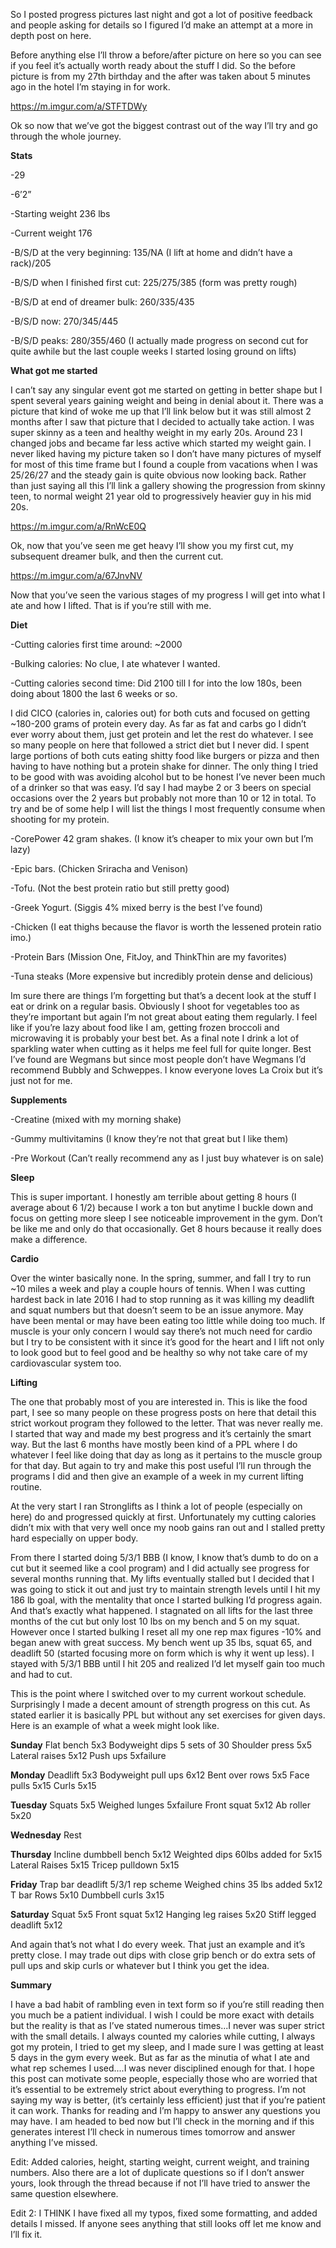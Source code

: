 So I posted progress pictures last night and got a lot of positive feedback and people asking for details so I figured I’d make an attempt at a more in depth post on here. 

Before anything else I’ll throw a before/after picture on here so you can see if you feel it’s actually worth ready about the stuff I did. So the before picture is from my 27th birthday and the after was taken about 5 minutes ago in the hotel I’m staying in for work. 

https://m.imgur.com/a/STFTDWy

Ok so now that we’ve got the biggest contrast out of the way I’ll try and go through the whole journey.

**Stats**

-29

-6’2”

-Starting weight 236 lbs

-Current weight 176

-B/S/D at the very beginning: 135/NA (I lift at home and didn’t have a rack)/205

-B/S/D when I finished first cut: 225/275/385 (form was pretty rough)

-B/S/D at end of dreamer bulk: 260/335/435

-B/S/D now: 270/345/445

-B/S/D peaks: 280/355/460 (I actually made progress on second cut for quite awhile but the last couple weeks I started losing ground on lifts)

**What got me started**

I can’t say any singular event got me started on getting in better shape but I spent several years gaining weight and being in denial about it. There was a picture that kind of woke me up that I’ll link below but it was still almost 2 months after I saw that picture that I decided to actually take action. I was super skinny as a teen and healthy weight in my early 20s. Around 23 I changed jobs and became far less active which started my weight gain. I never liked having my picture taken so I don’t have many pictures of myself for most of this time frame but I found a couple from vacations when I was 25/26/27 and the steady gain is quite obvious now looking back. Rather than just saying all this I’ll link a gallery showing the progression from skinny teen, to normal weight 21 year old to progressively heavier guy in his mid 20s.

https://m.imgur.com/a/RnWcE0Q

Ok, now that you’ve seen me get heavy I’ll show you my first cut, my subsequent dreamer bulk, and then the current cut.

https://m.imgur.com/a/67JnvNV

Now that you’ve seen the various stages of my progress I will get into what I ate and how I lifted. That is if you’re still with me.

**Diet**

-Cutting calories first time around: ~2000

-Bulking calories: No clue, I ate whatever I wanted.

-Cutting calories second time: Did 2100 till I for into the low 180s, been doing about 1800 the last 6 weeks or so.

I did CICO (calories in, calories out) for both cuts and focused on getting ~180-200 grams of protein every day. As far as fat and carbs go I didn’t ever worry about them, just get protein and let the rest do whatever. I see so many people on here that followed a strict diet but I never did. I spent large portions of both cuts eating shitty food like burgers or pizza and then having to have nothing but a protein shake for dinner. The only thing I tried to be good with was avoiding alcohol but to be honest I’ve never been much of a drinker so that was easy. I’d say I had maybe 2 or 3 beers on special occasions over the 2 years but probably not more than 10 or 12 in total. To try and be of some help I will list the things I most frequently consume when shooting for my protein.

-CorePower 42 gram shakes. (I know it’s cheaper to mix your own but I’m lazy)

-Epic bars. (Chicken Sriracha and Venison)

-Tofu. (Not the best protein ratio but still pretty good) 

-Greek Yogurt. (Siggis 4% mixed berry is the best I’ve found)

-Chicken (I eat thighs because the flavor is worth the lessened protein ratio imo.)

-Protein Bars (Mission One, FitJoy, and ThinkThin are my favorites)

-Tuna steaks (More expensive but incredibly protein dense and delicious) 

Im sure there are things I’m forgetting but that’s a decent look at the stuff I eat or drink on a regular basis. Obviously I shoot for vegetables too as they’re important but again I’m not great about eating them regularly. I feel like if you’re lazy about food like I am, getting frozen broccoli and microwaving it is probably your best bet. As a final note I drink a lot of sparkling water when cutting as it helps me feel full for quite longer. Best I’ve found are Wegmans but since most people don’t have Wegmans I’d recommend Bubbly and Schweppes. I know everyone loves La Croix but it’s just not for me.

**Supplements**

-Creatine (mixed with my morning shake)

-Gummy multivitamins (I know they’re not that great but I like them)

-Pre Workout (Can’t really recommend any as I just buy whatever is on sale)

**Sleep** 

This is super important. I honestly am terrible about getting 8 hours (I average about 6 1/2) because I work a ton but anytime I buckle down and focus on getting more sleep I see noticeable improvement in the gym. Don’t be like me and only do that occasionally. Get 8 hours because it really does make a difference.

**Cardio** 

Over the winter basically none. In the spring, summer, and fall I try to run ~10 miles a week and play a couple hours of tennis. When I was cutting hardest back in late 2016 I had to stop running as it was killing my deadlift and squat numbers but that doesn’t seem to be an issue anymore. May have been mental or may have been eating too little while doing too much. If muscle is your only concern I would say there’s not much need for cardio but I try to be consistent with it since it’s good for the heart and I lift not only to look good but to feel good and be healthy so why not take care of my cardiovascular system too. 

**Lifting**

The one that probably most of you are interested in. This is like the food part, I see so many people on these progress posts on here that detail this strict workout program they followed to the letter. That was never really me. I started that way and made my best progress and it’s certainly the smart way. But the last 6 months have mostly been kind of a PPL where I do whatever I feel like doing that day as long as it pertains to the muscle group for that day. But again to try and make this post useful I’ll run through the programs I did and then give an example of a week in my current lifting routine.

At the very start I ran Stronglifts as I think a lot of people (especially on here) do and progressed quickly at first. Unfortunately my cutting calories didn’t mix with that very well once my noob gains ran out and I stalled pretty hard especially on upper body. 

From there I started doing 5/3/1 BBB (I know, I know that’s dumb to do on a cut but it seemed like a cool program) and I did actually see progress for several months running that. My lifts eventually stalled but I decided that I was going to stick it out and just try to maintain strength levels until I hit my 186 lb goal, with the mentality that once I started bulking I’d progress again. And that’s exactly what happened. I stagnated on all lifts for the last three months of the cut but only lost 10 lbs on my bench and 5 on my squat. However once I started bulking I reset all my one rep max figures -10% and began anew with great success. My bench went up 35 lbs, squat 65, and deadlift 50 (started focusing more on form which is why it went up less). I stayed with 5/3/1 BBB until I hit 205 and realized I’d let myself gain too much and had to cut. 

This is the point where I switched over to my current workout schedule. Surprisingly I made a decent amount of strength progress on this cut. As stated earlier it is basically PPL but without any set exercises for given days. Here is an example of what a week might look like.

**Sunday**
Flat bench 5x3
Bodyweight dips 5 sets of 30
Shoulder press 5x5
Lateral raises 5x12
Push ups 5xfailure

**Monday**
Deadlift 5x3
Bodyweight pull ups 6x12
Bent over rows 5x5
Face pulls 5x15
Curls 5x15

**Tuesday**
Squats 5x5
Weighed lunges 5xfailure
Front squat 5x12
Ab roller 5x20

**Wednesday** 
Rest

**Thursday**
Incline dumbbell bench 5x12
Weighted dips 60lbs added for 5x15
Lateral Raises 5x15
Tricep pulldown 5x15

**Friday**
Trap bar deadlift 5/3/1 rep scheme
Weighed chins 35 lbs added 5x12
T bar Rows 5x10
Dumbbell curls 3x15

**Saturday**
Squat 5x5
Front squat 5x12
Hanging leg raises 5x20
Stiff legged deadlift 5x12


And again that’s not what I do every week. That just an example and it’s pretty close. I may trade out dips with close grip bench or do extra sets of pull ups and skip curls or whatever but I think you get the idea.

**Summary**

I have a bad habit of rambling even in text form so if you’re still reading then you much be a patient individual. I wish I could be more exact with details but the reality is that as I’ve stated numerous times...I never was super strict with the small details. I always counted my calories while cutting, I always got my protein, I tried to get my sleep, and I made sure I was getting at least 5 days in the gym every week. But as far as the minutia of what I ate and what rep schemes I used....I was never disciplined enough for that. 
I hope this post can motivate some people, especially those who are worried that it’s essential to be extremely strict about everything to progress. I’m not saying my way is better, (it’s certainly less efficient) just that if you’re patient it can work. Thanks for reading and I’m happy to answer any questions you may have. I am headed to bed now but I’ll check in the morning and if this generates interest I’ll check in numerous times tomorrow and answer anything I’ve missed.

Edit: Added calories, height, starting weight, current weight, and training numbers. Also there are a lot of duplicate questions so if I don’t answer yours, look through the thread because if not I’ll have tried to answer the same question elsewhere.

Edit 2: I THINK I have fixed all my typos, fixed some formatting, and added details I missed. If anyone sees anything that still looks off let me know and I’ll fix it.

